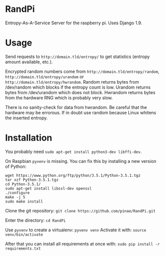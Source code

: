 # RandPi
Entropy-As-A-Service Server for the raspberry pi. Uses Django 1.9.

Usage
=====

Send requests to `http://domain.tld/entropy/` to get statistics (entropy amount available, etc.). 

Encrypted random numbers come from `http://domain.tld/entropy/random`, `http://domain.tld/entropy/urandom` or 
`http://domain.tld/entropy/hwrandom`. Random returns bytes from /dev/random which blocks if the entropy count
is low. Urandom returns bytes from /dev/urandom which does not block. Hwrandom returns bytes from the hardware
RNG which is probably very slow. 

There is no sanity-check for data from hwrandom. Be careful that the hardware may be errorous. If in doubt use 
random because Linux whitens the inserted entropy.

Installation
============

You probably need `sudo apt-get install python3-dev libffi-dev`.

On Raspbian `pyvenv` is missing. You can fix this by installing a new version of Python:

    wget https://www.python.org/ftp/python/3.5.1/Python-3.5.1.tgz
    tar xzf Python-3.5.1.tgz
    cd Python-3.5.1/
    sudo apt-get install libssl-dev openssl
    ./configure
    make -j 5
    sudo make install

Clone the git repository: `git clone https://github.com/pinae/RandPi.git`

Enter the directory: `cd RandPi`

Use `pyvenv` to create a virtualenv: `pyvenv venv`
Activate it with: `source venv/bin/activate`

After that you can install all requirements at once with: `sudo pip install -r requirements.txt`
